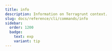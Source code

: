 ```yaml
---
title: info
description: Information on Terragrunt context.
slug: docs/reference/cli/commands/info
sidebar:
  order: 1200
  badge:
    text: exp
    variant: tip
---
```


<!-- This page is intentionally empty. Commands are defined in `src/pages/docs/reference/cli/commands/[...slug.astro] -->
<!-- This file is a placeholder to ensure that other pages see commands in their sidebars, and so that the data is accessible in the docs collection. -->
